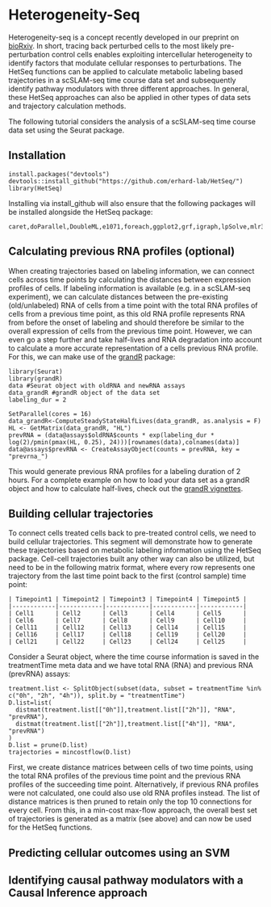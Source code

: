 # Heterogeneity-Seq

Heterogeneity-seq is a concept recently developed in our preprint on [bioRxiv](https://www.biorxiv.org/content/10.1101/2024.10.28.620481v1). In short, tracing back perturbed cells to the most likely pre-perturbation control cells enables exploiting intercellular heterogeneity to identify factors that modulate cellular responses to perturbations. The HetSeq functions can be applied to calculate metabolic labeling based trajectories in a scSLAM-seq time course data set and subsequently identify pathway modulators with three different approaches. In general, these HetSeq approaches can also be applied in other types of data sets and trajectory calculation methods.

The following tutorial considers the analysis of a scSLAM-seq time course data set using the Seurat package.


## Installation

	install.packages("devtools")
	devtools::install_github("https://github.com/erhard-lab/HetSeq/")
	library(HetSeq)

Installing via install_github will also ensure that the following packages will be installed alongside the HetSeq package:

```
caret,doParallel,DoubleML,e1071,foreach,ggplot2,grf,igraph,lpSolve,mlr3,mlr3learners,parallel,pROC,reshape2,Seurat
```

## Calculating previous RNA profiles (optional)


When creating trajectories based on labeling information, we can connect cells across time points by calculating the distances between expression profiles of cells. If labeling information is available (e.g. in a scSLAM-seq experiment), we can calculate distances between the pre-existing (old/unlabeled) RNA of cells from a time point with the total RNA profiles of cells from a previous time point, as this old RNA profile represents RNA from before the onset of labeling and should therefore be similar to the overall expression of cells from the previous time point. However, we can even go a step further and take half-lives and RNA degradation into account to calculate a more accurate representation of a cells previous RNA profile. For this, we can make use of the [grandR](https://github.com/erhard-lab/grandR) package:


	library(Seurat)
	library(grandR)
	data #Seurat object with oldRNA and newRNA assays
	data_grandR #grandR object of the data set
	labeling_dur = 2

	SetParallel(cores = 16) 
	data_grandR<-ComputeSteadyStateHalfLives(data_grandR, as.analysis = F)
	HL <- GetMatrix(data_grandR, "HL")
	prevRNA = (data@assays$oldRNA$counts * exp(labeling_dur * log(2)/pmin(pmax(HL, 0.25), 24)))[rownames(data),colnames(data)]
	data@assays$prevRNA <- CreateAssayObject(counts = prevRNA, key = "prevrna_")


This would generate previous RNA profiles for a labeling duration of 2 hours. For a complete example on how to load your data set as a grandR object and how to calculate half-lives, check out the [grandR vignettes](https://grandr.erhard-lab.de/articles/getting-started.html).


## Building cellular trajectories

To connect cells treated cells back to pre-treated control cells, we need to build cellular trajectories. This segment will demonstrate how to generate these trajectories based on metabolic labeling information using the HetSeq package. Cell-cell trajectories built any other way can also be utilized, but need to be in the following matrix format, where every row represents one trajectory from the last time point back to the first (control sample) time point:


	| Timepoint1 | Timepoint2 | Timepoint3 | Timepoint4 | Timepoint5 |
	|------------|------------|------------|------------|------------|
	| Cell1      | Cell2      | Cell3      | Cell4      | Cell5      |
	| Cell6      | Cell7      | Cell8      | Cell9      | Cell10     |
	| Cell11     | Cell12     | Cell13     | Cell14     | Cell15     |
	| Cell16     | Cell17     | Cell18     | Cell19     | Cell20     |
	| Cell21     | Cell22     | Cell23     | Cell24     | Cell25     |


Consider a Seurat object, where the time course information is saved in the treatmentTime meta data and we have total RNA (RNA) and previous RNA (prevRNA) assays:

	treatment.list <- SplitObject(subset(data, subset = treatmentTime %in% c("0h", "2h", "4h")), split.by = "treatmentTime")
	D.list=list(
	  distmat(treatment.list[["0h"]],treatment.list[["2h"]], "RNA", "prevRNA"),
	  distmat(treatment.list[["2h"]],treatment.list[["4h"]], "RNA", "prevRNA")
	)
	D.list = prune(D.list)
	trajectories = mincostflow(D.list)

First, we create distance matrices between cells of two time points, using the total RNA profiles of the previous time point and the previous RNA profiles of the succeeding time point. Alternatively, if previous RNA profiles were not calculated, one could also use old RNA profiles instead. The list of distance matrices is then pruned to retain only the top 10 connections for every cell. From this, in a min-cost max-flow approach, the overall best set of trajectories is generated as a matrix (see above) and can now be used for the HetSeq functions.

## Predicting cellular outcomes using an SVM


## Identifying causal pathway modulators with a Causal Inference approach

